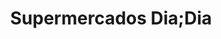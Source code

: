 ---
title: "Supermercados Dia;Dia"
url: /hospital-de-orbigo/supermercados-dia-dia/
shop: Supermarkt
---